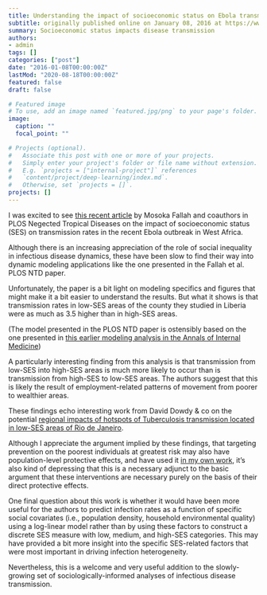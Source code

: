 ```yaml
---
title: Understanding the impact of socioeconomic status on Ebola transmission
subtitle: originally published online on January 08, 2016 at https://www.jonzelner.net/
summary: Socioeconomic status impacts disease transmission
authors:
- admin
tags: []
categories: ["post"]
date: "2016-01-08T00:00:00Z"
lastMod: "2020-08-18T00:00:00Z"
featured: false
draft: false

# Featured image
# To use, add an image named `featured.jpg/png` to your page's folder. 
image:
  caption: ""
  focal_point: ""

# Projects (optional).
#   Associate this post with one or more of your projects.
#   Simply enter your project's folder or file name without extension.
#   E.g. `projects = ["internal-project"]` references 
#   `content/project/deep-learning/index.md`.
#   Otherwise, set `projects = []`.
projects: []
---
```

I was excited to see [this recent article](http://journals.plos.org/plosntds/article?id=10.1371/journal.pntd.0004260) by Mosoka Fallah and coauthors in PLOS Negected Tropical Diseases on the impact of socioeconomic status (SES) on transmission rates in the recent Ebola outbreak in West Africa.

Although there is an increasing appreciation of the role of social inequality in infectious disease dynamics, these have been slow to find their way into dynamic modeling applications like the one presented in the Fallah et al. PLOS NTD paper.

Unfortunately, the paper is a bit light on modeling specifics and figures that might make it a bit easier to understand the results. But what it shows is that transmission rates in low-SES areas of the county they studied in Liberia were as much as 3.5 higher than in high-SES areas.

(The model presented in the PLOS NTD paper is ostensibly based on the one presented in [this earlier modeling analysis in the Annals of Internal Medicine](https://doi.org/10.7326/M14-2255))

A particularly interesting finding from this analysis is that transmission from low-SES into high-SES areas is much more likely to occur than is transmission from high-SES to low-SES areas. The authors suggest that this is likely the result of employment-related patterns of movement from poorer to wealthier areas.

These findings echo interesting work from David Dowdy & co on the potential [regional impacts of hotspots of Tuberculosis transmission located in low-SES areas of Rio de Janeiro](http://www.pnas.org/content/109/24/9557.full.pdf).

Although I appreciate the argument implied by these findings, that targeting prevention on the poorest individuals at greatest risk may also have population-level protective effects, and have used it [in my own work](https://www.jonzelner.net/downloads/papers/zelner_jid_2016.pdf), it’s also kind of depressing that this is a necessary adjunct to the basic argument that these interventions are necessary purely on the basis of their direct protective effects.

One final question about this work is whether it would have been more useful for the authors to predict infection rates as a function of specific social covariates (i.e., population density, household environmental quality) using a log-linear model rather than by using these factors to construct a discrete SES measure with low, medium, and high-SES categories. This may have provided a bit more insight into the specific SES-related factors that were most important in driving infection heterogeneity.

Nevertheless, this is a welcome and very useful addition to the slowly-growing set of sociologically-informed analyses of infectious disease transmission.